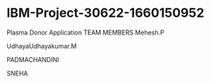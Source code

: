# IBM-Project-30622-1660150952
Plasma Donor Application
TEAM MEMBERS
Mehesh.P

UdhayaUdhayakumar.M 

PADMACHANDINI

SNEHA
